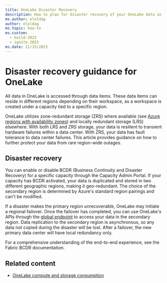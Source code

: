 ```yaml
---
title: OneLake Disaster Recovery
description: How to plan for disaster recovery of your OneLake data in Microsoft Fabric.
ms.author: eloldag
author: eloldag
ms.topic: how-to
ms.custom:
  - build-2023
  - ignite-2023
ms.date: 11/15/2023
---
```


# Disaster recovery guidance for OneLake

All data in OneLake is accessed through data items. These data items can reside in different regions depending on their workspace, as a workspace is created under a capacity tied to a specific region. 

OneLake utilizes zone-redundant storage (ZRS) where available (see [Azure regions with availability zones](/azure/reliability/availability-zones-service-support#azure-regions-with-availability-zone-support)) and locally redundant storage (LRS) elsewhere. With both LRS and ZRS storage, your data is resilient to transient hardware failures within a data center. With ZRS, your data has fault tolerance to data center failures. This article provides guidance on how to further protect your data from rare region-wide outages.

## Disaster recovery

You can enable or disable BCDR (Business Continuity and Disaster Recovery) for a specific capacity through the Capacity Admin Portal. If your capacity has BCDR activated, your data is duplicated and stored in two different geographic regions, making it geo-redundant. The choice of the secondary region is determined by Azure's standard region pairings and can't be modified.

If a disaster makes the primary region unrecoverable, OneLake may initiate a regional failover.  Once the failover has completed, you can use OneLake's APIs through the [global endpoint](onelake-access-api.md) to access your data in the secondary region. Data replication to the secondary region is asynchronous, so any data not copied during the disaster will be lost. After a failover, the new primary data center will have local redundancy only.

For a comprehensive understanding of the end-to-end experience, see the Fabric BCDR documentation.

## Related content

- [OneLake compute and storage consumption](onelake-consumption.md)

